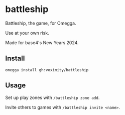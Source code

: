 # battleship

Battleship, the game, for Omegga.

Use at your own risk.

Made for base4's New Years 2024.

## Install

`omegga install gh:voximity/battleship`

## Usage

Set up play zones with `/battleship zone add`.

Invite others to games with `/battleship invite <name>`.
